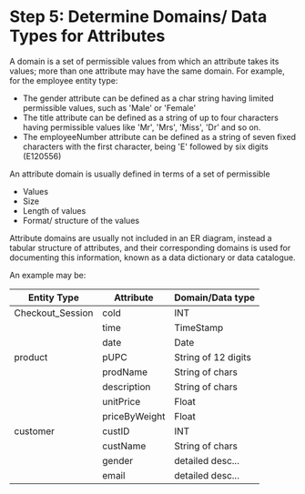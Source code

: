 # Step 5: Determine Domains/ Data Types for Attributes 

A domain is a set of permissible values from which an attribute takes its values; more than one attribute may have the same domain. For example, for the employee entity type: 

- The gender attribute can be defined as a char string having limited permissible values, such as 'Male' or 'Female' 
- The title attribute can be defined as a string of up to four characters having permissible values like 'Mr', 'Mrs', 'Miss', 'Dr' and so on. 
- The employeeNumber attribute can be defined as a string of seven fixed characters with the first character, being 'E' followed by six digits (E120556)

An attribute domain is usually defined in terms of a set of permissible 
  - Values 
  - Size
  - Length of values
  - Format/ structure of the values 

Attribute domains are usually not included in an ER diagram, instead a tabular structure of attributes, and their corresponding domains is used for documenting this information, known as a data dictionary or data catalogue.

An example may be: 

| Entity Type                 | Attribute      | Domain/Data type      | 
|-----------------------------|----------------|-----------------------|
| Checkout_Session            | cold           | INT                   |
|                             | time           | TimeStamp             |
|                             | date           | Date                  |
| product                     | pUPC           | String of 12 digits   |
|                             | prodName       | String of chars       |
|                             | description    | String of chars       |
|                             | unitPrice      | Float                 |
|                             | priceByWeight  | Float                 |
| customer                    | custID         | INT                   |
|                             | custName       | String of chars       |
|                             | gender         | detailed desc...      |
|                             | email          | detailed desc...      |
